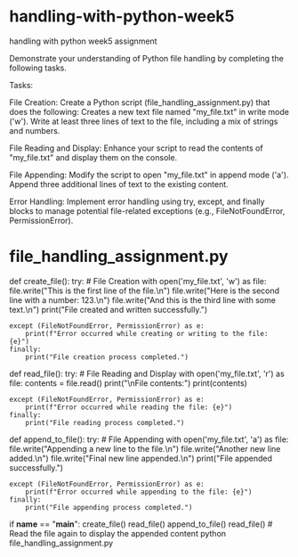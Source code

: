 # handling-with-python-week5
handling with python week5 assignment

Demonstrate your understanding of Python file handling by completing the following tasks.

Tasks:

File Creation:
Create a Python script (file_handling_assignment.py) that does the following:
Creates a new text file named "my_file.txt" in write mode ('w').
Write at least three lines of text to the file, including a mix of strings and numbers.


File Reading and Display:
Enhance your script to read the contents of "my_file.txt" and display them on the console.


File Appending:
Modify the script to open "my_file.txt" in append mode ('a').
Append three additional lines of text to the existing content.


Error Handling:
Implement error handling using try, except, and finally blocks to manage potential file-related exceptions (e.g., FileNotFoundError, PermissionError).
# file_handling_assignment.py

def create_file():
    try:
        # File Creation
        with open('my_file.txt', 'w') as file:
            file.write("This is the first line of the file.\n")
            file.write("Here is the second line with a number: 123.\n")
            file.write("And this is the third line with some text.\n")
        print("File created and written successfully.")

    except (FileNotFoundError, PermissionError) as e:
        print(f"Error occurred while creating or writing to the file: {e}")
    finally:
        print("File creation process completed.")

def read_file():
    try:
        # File Reading and Display
        with open('my_file.txt', 'r') as file:
            contents = file.read()
            print("\nFile contents:")
            print(contents)
    
    except (FileNotFoundError, PermissionError) as e:
        print(f"Error occurred while reading the file: {e}")
    finally:
        print("File reading process completed.")

def append_to_file():
    try:
        # File Appending
        with open('my_file.txt', 'a') as file:
            file.write("Appending a new line to the file.\n")
            file.write("Another new line added.\n")
            file.write("Final new line appended.\n")
        print("File appended successfully.")

    except (FileNotFoundError, PermissionError) as e:
        print(f"Error occurred while appending to the file: {e}")
    finally:
        print("File appending process completed.")

if __name__ == "__main__":
    create_file()
    read_file()
    append_to_file()
    read_file()  # Read the file again to display the appended content
python file_handling_assignment.py
